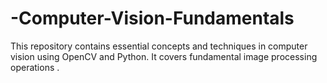 # -Computer-Vision-Fundamentals
This repository contains essential concepts and techniques in computer vision using OpenCV and Python. It covers fundamental image processing operations .
